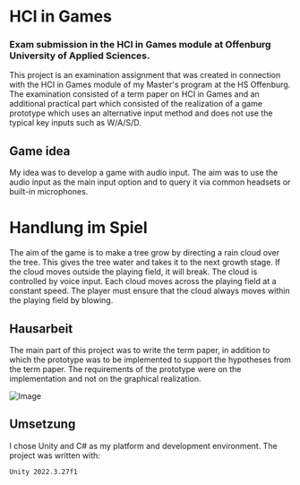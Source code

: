 # HCI in Games
### Exam submission in the HCI in Games module at Offenburg University of Applied Sciences.
This project is an examination assignment that was created in connection with the HCI in Games module of my Master's program at the HS Offenburg. The examination consisted of a term paper on HCI in Games and an additional practical part which consisted of the realization of a game prototype which uses an alternative input method and does not use the typical key inputs such as W/A/S/D.
## Game idea
My idea was to develop a game with audio input. The aim was to use the audio input as the main input option and to query it via common headsets or built-in microphones.
# Handlung im Spiel
The aim of the game is to make a tree grow by directing a rain cloud over the tree. This gives the tree water and takes it to the next growth stage. If the cloud moves outside the playing field, it will break. The cloud is controlled by voice input. Each cloud moves across the playing field at a constant speed. The player must ensure that the cloud always moves within the playing field by blowing.
## Hausarbeit
The main part of this project was to write the term paper, in addition to which the prototype was to be implemented to support the hypotheses from the term paper. The requirements of the prototype were on the implementation and not on the graphical realization.

![Image](https://github.com/user-attachments/assets/aee061f6-0214-42a0-914c-847a8ec47bf9)

## Umsetzung 
I chose Unity and C# as my platform and development environment.
The project was written with:
```
Unity 2022.3.27f1
```
